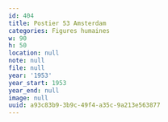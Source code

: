 ```yaml
---
id: 404
title: Postier 53 Amsterdam
categories: Figures humaines
w: 90
h: 50
location: null
note: null
file: null
year: '1953'
year_start: 1953
year_end: null
image: null
uuid: a93c83b9-3b9c-49f4-a35c-9a213e563877
---
```


